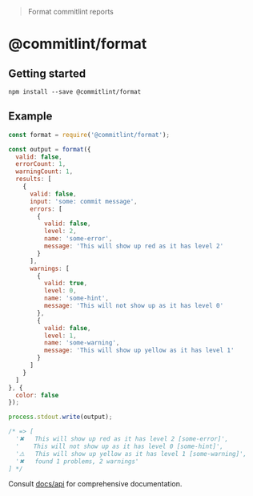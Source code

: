 > Format commitlint reports

# @commitlint/format

## Getting started

```shell
npm install --save @commitlint/format
```

## Example

```js
const format = require('@commitlint/format');

const output = format({
  valid: false,
  errorCount: 1,
  warningCount: 1,
  results: [
    {
      valid: false,
      input: 'some: commit message',
      errors: [
        {
          valid: false,
          level: 2,
          name: 'some-error',
          message: 'This will show up red as it has level 2'
        }
      ],
      warnings: [
        {
          valid: true,
          level: 0,
          name: 'some-hint',
          message: 'This will not show up as it has level 0'
        },
        {
          valid: false,
          level: 1,
          name: 'some-warning',
          message: 'This will show up yellow as it has level 1'
        }
      ]
    }
  ]  
}, {
  color: false
});

process.stdout.write(output);

/* => [
  '✖   This will show up red as it has level 2 [some-error]',
  '    This will not show up as it has level 0 [some-hint]',
  '⚠   This will show up yellow as it has level 1 [some-warning]',
  '✖   found 1 problems, 2 warnings'
] */
```

Consult [docs/api](https://marionebl.github.io/commitlint/#/reference-api) for comprehensive documentation.

